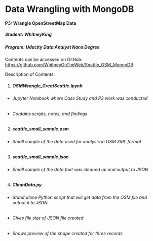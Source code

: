 # Data Wrangling with MongoDB
#### P3: 	 	Wrangle OpenStreetMap Data
##### Student: 	WhitneyKing
##### Program: 	Udacity Data Analyst Nano Degree


Contents can be accessed on GitHub:  https://github.com/WhitneyOnTheWeb/Seattle_OSM_MongoDB

Description of Contents:
1. ##### OSMWrangle_GreatSeattle.ipynb
- ###### Jupyter Notebook where Case Study and P3 work was conducted
- ###### Contains scripts, notes, and findings
2. ##### seattle_small_sample.osm
- ###### Small sample of the data used for analysis in OSM XML format
3. ##### seattle_small_sample.json
- ###### Small sample of the data that was cleaned up and output to JSON
4. ##### CleanData.py
- ###### Stand alone Python script that will get data from the OSM file and outout it to JSON
- ###### Gives file size of JSON file created
- ###### Shows preview of the shape created for three records
